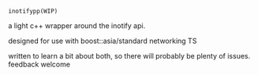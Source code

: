 `inotifypp(WIP)`

a light c++ wrapper around the inotify api.

designed for use with boost::asia/standard networking TS

written to learn a bit about both, so there will probably be plenty of issues.
feedback welcome
